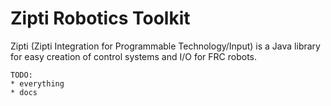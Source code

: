 # Zipti Robotics Toolkit
Zipti (Zipti Integration for Programmable Technology/Input) is a Java library for easy creation of control systems and I/O for FRC robots.

```
TODO:
* everything
* docs
```